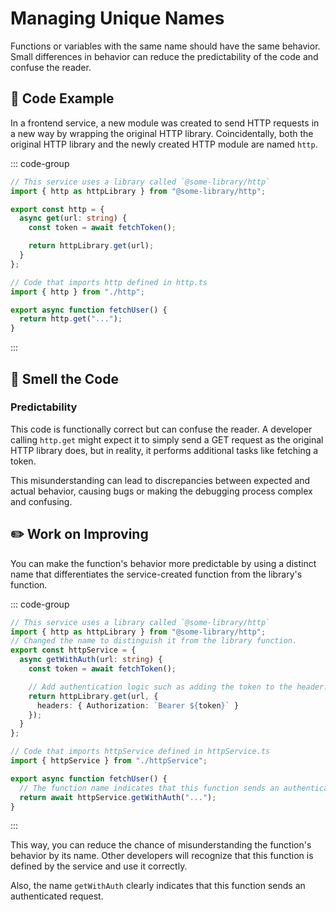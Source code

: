 # Managing Unique Names

<div style="margin-top: 16px">
<Badge type="info" text="Predictability" />
</div>
Functions or variables with the same name should have the same behavior. Small differences in behavior can reduce the predictability of the code and confuse the reader.

## 📝 Code Example

In a frontend service, a new module was created to send HTTP requests in a new way by wrapping the original HTTP library.
Coincidentally, both the original HTTP library and the newly created HTTP module are named `http`.

::: code-group

```typescript [http.ts]
// This service uses a library called `@some-library/http`
import { http as httpLibrary } from "@some-library/http";

export const http = {
  async get(url: string) {
    const token = await fetchToken();

    return httpLibrary.get(url);
  }
};
```

```typescript [fetchUser.ts]
// Code that imports http defined in http.ts
import { http } from "./http";

export async function fetchUser() {
  return http.get("...");
}
```

:::

## 👃 Smell the Code

### Predictability

This code is functionally correct but can confuse the reader. A developer calling `http.get` might expect it to simply send a GET request as the original HTTP library does, but in reality, it performs additional tasks like fetching a token.

This misunderstanding can lead to discrepancies between expected and actual behavior, causing bugs or making the debugging process complex and confusing.

## ✏️ Work on Improving

You can make the function's behavior more predictable by using a distinct name that differentiates the service-created function from the library's function.

::: code-group

```typescript [httpService.ts]
// This service uses a library called `@some-library/http`
import { http as httpLibrary } from "@some-library/http";
// Changed the name to distinguish it from the library function.
export const httpService = {
  async getWithAuth(url: string) {
    const token = await fetchToken();

    // Add authentication logic such as adding the token to the header.
    return httpLibrary.get(url, {
      headers: { Authorization: `Bearer ${token}` }
    });
  }
};
```

```typescript [fetchUser.ts]
// Code that imports httpService defined in httpService.ts
import { httpService } from "./httpService";

export async function fetchUser() {
  // The function name indicates that this function sends an authenticated request.
  return await httpService.getWithAuth("...");
}
```

:::

This way, you can reduce the chance of misunderstanding the function's behavior by its name.
Other developers will recognize that this function is defined by the service and use it correctly.

Also, the name `getWithAuth` clearly indicates that this function sends an authenticated request.
